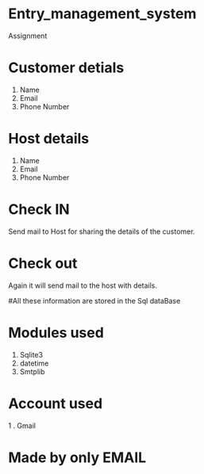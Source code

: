 # Entry_management_system
Assignment
# Customer detials
1. Name
2. Email
3. Phone Number
# Host details
1. Name
2. Email
3. Phone Number

# Check IN
Send mail to Host for sharing the details of the customer.
# Check out
Again it will send mail to the host with details.

#All these information are stored in the Sql dataBase

# Modules used
1. Sqlite3
2. datetime
3. Smtplib

# Account used 
1 . Gmail
# Made by only EMAIL

